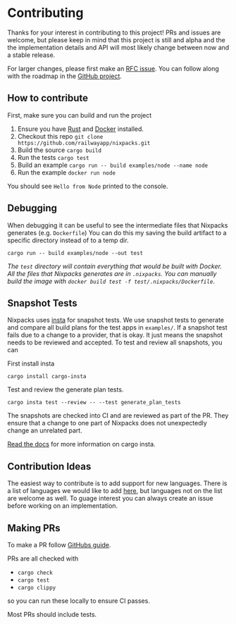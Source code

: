# Contributing

Thanks for your interest in contributing to this project! PRs and issues are welcome, but please keep in mind that this project is still and alpha and the the implementation details and API will most likely change between now and a stable release.

For larger changes, please first make an [RFC issue](https://github.com/railwayapp/nixpacks/issues). You can follow along with the roadmap in the [GitHub project](https://github.com/railwayapp/nixpacks/projects/1).

## How to contribute

First, make sure you can build and run the project

1. Ensure you have [Rust](https://www.rust-lang.org/tools/install) and [Docker](https://docs.docker.com/get-docker/) installed.
1. Checkout this repo `git clone https://github.com/railwayapp/nixpacks.git`
1. Build the source `cargo build`
1. Run the tests `cargo test`
1. Build an example `cargo run -- build examples/node --name node`
1. Run the example `docker run node`

You should see `Hello from Node` printed to the console.

## Debugging

When debugging it can be useful to see the intermediate files that Nixpacks generates (e.g. `Dockerfile`) You can do this my saving the build artifact to a specific directory instead of to a temp dir.

```
cargo run -- build examples/node --out test
```

_The `test` directory will contain everything that would be built with Docker. All the files that Nixpacks generates are in `.nixpacks`. You can manually build the image with `docker build test -f test/.nixpacks/Dockerfile`_.

## Snapshot Tests

Nixpacks uses [insta](https://github.com/mitsuhiko/insta) for snapshot tests. We use snapshot tests to generate and compare all build plans for the test apps in `examples/`. If a snapshot test fails due to a change to a provider, that is okay. It just means the snapshot needs to be reviewed and accepted. To test and review all snapshots, you can

First install insta

```
cargo install cargo-insta
```

Test and review the generate plan tests.

```
cargo insta test --review -- --test generate_plan_tests
```

The snapshots are checked into CI and are reviewed as part of the PR. They ensure that a change to one part of Nixpacks does not unexpectedly change an unrelated part.

[Read the docs](https://insta.rs/docs/) for more information on cargo insta.

## Contribution Ideas

The easiest way to contribute is to add support for new languages. There is a list of languages we would like to add [here](https://github.com/railwayapp/nixpacks/issues?q=is%3Aissue+is%3Aopen+label%3A%22new+provider%22), but languages not on the list are welcome as well. To guage interest you can always create an issue before working on an implementation.

## Making PRs

To make a PR follow [GitHubs guide](https://docs.github.com/en/pull-requests/collaborating-with-pull-requests/proposing-changes-to-your-work-with-pull-requests/creating-a-pull-request).

PRs are all checked with

- `cargo check`
- `cargo test`
- `cargo clippy`

so you can run these locally to ensure CI passes.

Most PRs should include tests.
